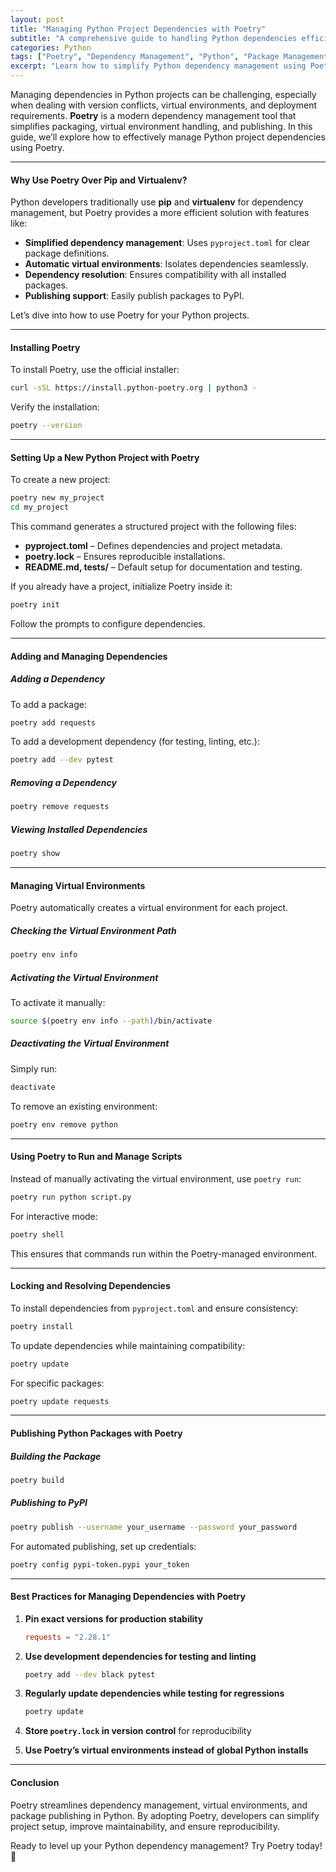 ```yaml
---
layout: post
title: "Managing Python Project Dependencies with Poetry"
subtitle: "A comprehensive guide to handling Python dependencies efficiently with Poetry"
categories: Python
tags: ["Poetry", "Dependency Management", "Python", "Package Management", "Virtual Environments", "Best Practices"]
excerpt: "Learn how to simplify Python dependency management using Poetry. Discover best practices for project setup, version control, and environment isolation."
---
```




Managing dependencies in Python projects can be challenging, especially when dealing with version conflicts, virtual environments, and deployment requirements. **Poetry** is a modern dependency management tool that simplifies packaging, virtual environment handling, and publishing. In this guide, we’ll explore how to effectively manage Python project dependencies using Poetry.

---

#### Why Use Poetry Over Pip and Virtualenv?

Python developers traditionally use **pip** and **virtualenv** for dependency management, but Poetry provides a more efficient solution with features like:

- **Simplified dependency management**: Uses `pyproject.toml` for clear package definitions.
- **Automatic virtual environments**: Isolates dependencies seamlessly.
- **Dependency resolution**: Ensures compatibility with all installed packages.
- **Publishing support**: Easily publish packages to PyPI.

Let’s dive into how to use Poetry for your Python projects.

---

#### Installing Poetry

To install Poetry, use the official installer:

```sh  
curl -sSL https://install.python-poetry.org | python3 -  
```

Verify the installation:

```sh  
poetry --version  
```

---

#### Setting Up a New Python Project with Poetry

To create a new project:

```sh  
poetry new my_project  
cd my_project  
```

This command generates a structured project with the following files:

- **pyproject.toml** – Defines dependencies and project metadata.
- **poetry.lock** – Ensures reproducible installations.
- **README.md, tests/** – Default setup for documentation and testing.

If you already have a project, initialize Poetry inside it:

```sh  
poetry init  
```

Follow the prompts to configure dependencies.

---

#### Adding and Managing Dependencies

##### **Adding a Dependency**

To add a package:

```sh  
poetry add requests  
```

To add a development dependency (for testing, linting, etc.):

```sh  
poetry add --dev pytest  
```

##### **Removing a Dependency**

```sh  
poetry remove requests  
```

##### **Viewing Installed Dependencies**

```sh  
poetry show  
```

---

#### Managing Virtual Environments

Poetry automatically creates a virtual environment for each project.

##### **Checking the Virtual Environment Path**

```sh  
poetry env info  
```

##### **Activating the Virtual Environment**

To activate it manually:

```sh  
source $(poetry env info --path)/bin/activate  
```

##### **Deactivating the Virtual Environment**

Simply run:

```sh  
deactivate  
```

To remove an existing environment:

```sh  
poetry env remove python  
```

---

#### Using Poetry to Run and Manage Scripts

Instead of manually activating the virtual environment, use `poetry run`:

```sh  
poetry run python script.py  
```

For interactive mode:

```sh  
poetry shell  
```

This ensures that commands run within the Poetry-managed environment.

---

#### Locking and Resolving Dependencies

To install dependencies from `pyproject.toml` and ensure consistency:

```sh  
poetry install  
```

To update dependencies while maintaining compatibility:

```sh  
poetry update  
```

For specific packages:

```sh  
poetry update requests  
```

---

#### Publishing Python Packages with Poetry

##### **Building the Package**

```sh  
poetry build  
```

##### **Publishing to PyPI**

```sh  
poetry publish --username your_username --password your_password  
```

For automated publishing, set up credentials:

```sh  
poetry config pypi-token.pypi your_token  
```

---

#### Best Practices for Managing Dependencies with Poetry

1. **Pin exact versions for production stability**  
   ```toml  
   requests = "2.28.1"  
   ```

2. **Use development dependencies for testing and linting**  
   ```sh  
   poetry add --dev black pytest  
   ```

3. **Regularly update dependencies while testing for regressions**  
   ```sh  
   poetry update  
   ```

4. **Store `poetry.lock` in version control** for reproducibility

5. **Use Poetry’s virtual environments instead of global Python installs**

---

#### Conclusion

Poetry streamlines dependency management, virtual environments, and package publishing in Python. By adopting Poetry, developers can simplify project setup, improve maintainability, and ensure reproducibility.

Ready to level up your Python dependency management? Try Poetry today! 🚀  
